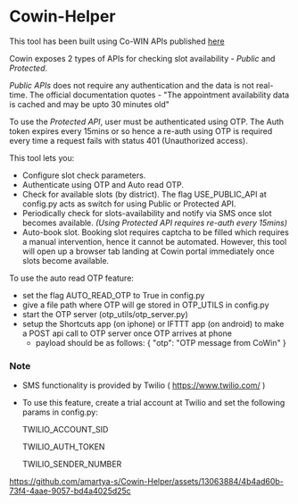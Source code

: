 # Cowin-Helper
This tool has been built using Co-WIN APIs  published 
<a href="https://apisetu.gov.in/public/marketplace/api/cowin">here</a>

Cowin exposes 2 types of APIs for checking slot availability - <i>Public</i> and <i>Protected</i>.

<i>Public APIs</i> does not require any authentication and the data is not real-time.
The official documentation quotes - "The appointment availability data is cached and may be upto 30 minutes old" 

To use the <i>Protected API</i>, user must be authenticated using OTP. The Auth token expires every 15mins or so hence a re-auth using OTP is required every time a request fails with status 401 (Unauthorized access). 

This tool lets you: 
- Configure slot check parameters.
- Authenticate using OTP and Auto read OTP.
- Check for available slots (by district). The flag USE_PUBLIC_API at config.py acts as switch for using Public or Protected API.
- Periodically check for slots-availability and notify via SMS once slot becomes available. <i>(Using Protected API requires re-auth every 15mins)</i>
- Auto-book slot. Booking slot requires captcha to be filled which requires a manual intervention, hence it cannot be automated.
However, this tool will open up a browser tab landing at Cowin portal immediately once slots become available. 

To use the auto read OTP feature:
 - set the flag AUTO_READ_OTP to True in config.py
 - give a file path where OTP will ge stored in OTP_UTILS in config.py
 - start the OTP server (otp_utils/otp_server.py)
 - setup the Shortcuts app (on iphone) or IFTTT app (on android) to make a POST api call to OTP server once OTP arrives at phone
    - payload should be as follows:
    {
        "otp": "OTP message from CoWin"
    }

### Note
-  SMS functionality is provided by Twilio ( https://www.twilio.com/ )
-  To use this feature, create a trial account at Twilio and set the following params in config.py: 
    
    TWILIO_ACCOUNT_SID
    
    TWILIO_AUTH_TOKEN
    
    TWILIO_SENDER_NUMBER




https://github.com/amartya-s/Cowin-Helper/assets/13063884/4b4ad60b-73f4-4aae-9057-bd4a4025d25c

